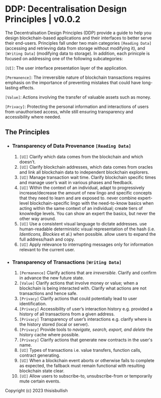 # DDP: Decentralisation Design Principles | v0.0.2

The Decentralisation Design Principles (DDP) provide a guide to help you design blockchain-based applications and their interfaces to better serve their end-users. Principles fall under two main categories `[Reading Data]` (accessing and retrieving data from storage without modifying it), and `[Writing Data]` (modifying data to storage). In addition, each prinicple is focused on addressing one of the following subcategories:

`[UI]`: The user interface presentation layer of the application.

`[Permanence]`: The irreversible nature of blockchain transactions requires emphasis on the importance of preventing mistakes that could have long-lasting effects.

`[Value]`: Actions involving the transfer of valuable assets such as money.

`[Privacy]`: Protecting the personal information and interactions of users from unauthorised access, while still ensuring transparency and accessibility where needed.

## The Principles

- ### Transparency of Data Provenance `[Reading Data]`

  1. `[UI]` Clarify which data comes from the blockchain and which doesn’t.
  2. `[UI]` Clarify blockchain addresses, which data comes from oracles and link all blockchain data to independent blockchain explorers.
  3. `[UI]` Manage transaction wait time. Clarify blockchain specific times and manage user’s wait in various phases and feedback.
  4. `[UI]` Within the context of an individual, adapt to progressively increase/decrease the amount of new lingo and specific concepts that they need to learn and are exposed to. never combine expert-level blockchain-specific lingo with the need-to-know basics when acting within the same context of an individual; create tiers of knowledge levels. You can show an expert the basics, but never the other way around.
  5. `[UI]` Use a consistent visual language to dictate addresses. use human-readable deterministic visual representation of the hash (i.e. _Identicons, Blockies_ et al.) when possible. allow users to expand the full address/hash and copy.
  6. `[UI]` Apply relevance to interrupting messages only for information relevant to the current user.

- ### Transparency of Transactions `[Writing Data]`

  1. `[Permanence]` Clarify actions that are _irreversible_. Clarify and confirm in advance the new future state.
  2. `[Value]` Clarify actions that involve money or value; when a blockchain is being interacted with. Clarify what actions are not transactions and hence safe.
  3. `[Privacy]` Clarify actions that could potentially lead to user identification.
  4. `[Privacy]` Accessibility of user’s interaction history e.g. provided a history of all transactions from a given address.
  5. `[Privacy]` Transparency of user’s interactions e.g. clarify where is the history stored (local or server).
  6. `[Privacy]` Provide tools to _navigate, search, export, and delete_ the history cache where possible.
  7. `[Privacy]` Clarify actions that generate new contracts in the user's name.
  8. `[UI]` Types of transactions i.e. value transfers, function calls, contract generating.
  9. `[UI]` When a blockchain event aborts or otherwise fails to complete as expected, the fallback must remain functional with resulting blockchain state clear.
  10. `[UI]` Allow users to subscribe-to, unsubscribe-from or temporarily mute certain events.

Copyright (c) 2023 thisisbullish
